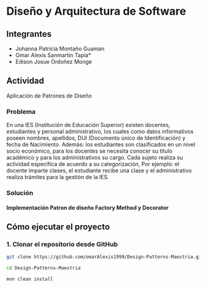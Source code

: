 # Diseño y Arquitectura de Software

## Integrantes
- Johanna Patricia Montaño Guaman
- Omar Alexis Sanmartin Tapia*
- Edison Josue Ordoñez Monge

## Actividad
Aplicación de Patrones de Diseño

### Problema
En una IES (Institución de Educación Superior) existen docentes, estudiantes y personal administrativo, los cuales como datos informativos poseen nombres, apellidos, DUI (Documento único de Identificación) y fecha de Nacimiento. Además: los estudiantes son clasificados en un nivel socio económico, para los docentes se necesita conocer su título académico y para los administrativos su cargo. Cada sujeto realiza su actividad específica de acuerdo a su categorización, Por ejemplo: el docente imparte clases, el estudiante recibe una clase y el administrativo realiza trámites para la gestión de la IES.

### Solución

#### Implementación Patron de diseño Factory Method y Decorator


## Cómo ejecutar el proyecto

### 1. Clonar el repositorio desde GitHub

```sh
git clone https://github.com/omarAlexis1999/Design-Patterns-Maestria.git
```
```sh
cd Design-Patterns-Maestria
```
```sh
mvn clean install
```